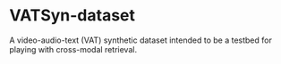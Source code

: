 # VATSyn-dataset

A video-audio-text (VAT) synthetic dataset intended to be a testbed for playing with cross-modal retrieval.
